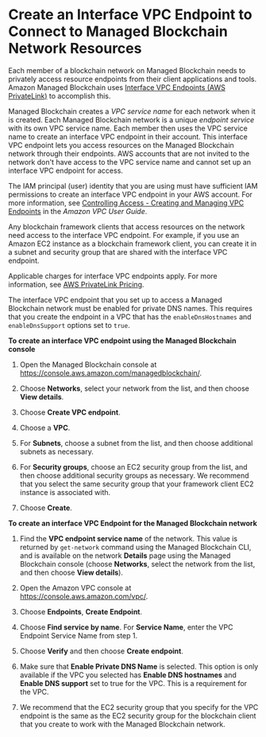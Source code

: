 # Create an Interface VPC Endpoint to Connect to Managed Blockchain Network Resources<a name="managed-blockchain-endpoints"></a>

Each member of a blockchain network on Managed Blockchain needs to privately access resource endpoints from their client applications and tools\. Amazon Managed Blockchain uses [Interface VPC Endpoints \(AWS PrivateLink\)](https://docs.aws.amazon.com/vpc/latest/userguide/vpce-interface.html) to accomplish this\.

Managed Blockchain creates a *VPC service name* for each network when it is created\. Each Managed Blockchain network is a unique *endpoint service* with its own VPC service name\. Each member then uses the VPC service name to create an interface VPC endpoint in their account\. This interface VPC endpoint lets you access resources on the Managed Blockchain network through their endpoints\. AWS accounts that are not invited to the network don't have access to the VPC service name and cannot set up an interface VPC endpoint for access\.

The IAM principal \(user\) identity that you are using must have sufficient IAM permissions to create an interface VPC endpoint in your AWS account\. For more information, see [Controlling Access \- Creating and Managing VPC Endpoints](https://docs.aws.amazon.com/vpc/latest/userguide/VPC_IAM.html#vpc-endpoints-iam) in the *Amazon VPC User Guide*\.

Any blockchain framework clients that access resources on the network need access to the interface VPC endpoint\. For example, if you use an Amazon EC2 instance as a blockchain framework client, you can create it in a subnet and security group that are shared with the interface VPC endpoint\.

Applicable charges for interface VPC endpoints apply\. For more information, see [AWS PrivateLink Pricing](https://aws.amazon.com/privatelink/pricing/)\.

The interface VPC endpoint that you set up to access a Managed Blockchain network must be enabled for private DNS names\. This requires that you create the endpoint in a VPC that has the `enableDnsHostnames` and `enableDnsSupport` options set to `true`\.

**To create an interface VPC endpoint using the Managed Blockchain console**

1. Open the Managed Blockchain console at [https://console\.aws\.amazon\.com/managedblockchain/](https://console.aws.amazon.com/managedblockchain/)\.

1. Choose **Networks**, select your network from the list, and then choose **View details**\.

1. Choose **Create VPC endpoint**\.

1. Choose a **VPC**\.

1. For **Subnets**, choose a subnet from the list, and then choose additional subnets as necessary\.

1. For **Security groups**, choose an EC2 security group from the list, and then choose additional security groups as necessary\. We recommend that you select the same security group that your framework client EC2 instance is associated with\.

1. Choose **Create**\.

**To create an interface VPC Endpoint for the Managed Blockchain network**

1. Find the **VPC endpoint service name** of the network\. This value is returned by `get-network` command using the Managed Blockchain CLI, and is available on the network **Details** page using the Managed Blockchain console \(choose **Networks**, select the network from the list, and then choose **View details**\)\.

1. Open the Amazon VPC console at [https://console\.aws\.amazon\.com/vpc/](https://console.aws.amazon.com/vpc/)\.

1. Choose **Endpoints**, **Create Endpoint**\.

1. Choose **Find service by name**\. For **Service Name**, enter the VPC Endpoint Service Name from step 1\.

1. Choose **Verify** and then choose **Create endpoint**\.

1. Make sure that **Enable Private DNS Name** is selected\. This option is only available if the VPC you selected has **Enable DNS hostnames** and **Enable DNS support** set to true for the VPC\. This is a requirement for the VPC\.

1. We recommend that the EC2 security group that you specify for the VPC endpoint is the same as the EC2 security group for the blockchain client that you create to work with the Managed Blockchain network\.